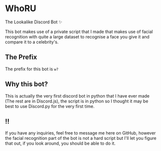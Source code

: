 # WhoRU
The Lookalike Discord Bot :sparkles:

This bot makes use of a private script that I made that makes use of facial recognition with quite a large dataset to recognise a face you give it and compare it to a celebrity's.

## The Prefix
The prefix for this bot is ``w?``

## Why this bot?
This is actually the very first discord bot in python that I have ever made (The rest are in Discord.js), the script is in python so I thought it may be best to use Discord.py for the very first time.

## !!
If you have any inquiries, feel free to message me here on GitHub, however the facial recognition part of the bot is not a hard script but I'll let you figure that out, if you look around, you should be able to do it.
